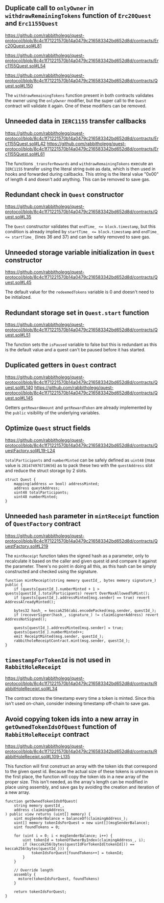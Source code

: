 ## Duplicate call to `onlyOwner` in `withdrawRemainingTokens` function of `Erc20Quest` and `Erc1155Quest`

https://github.com/rabbitholegg/quest-protocol/blob/8c4c1f71221570b14a0479c216583342bd652d8d/contracts/Erc20Quest.sol#L81

https://github.com/rabbitholegg/quest-protocol/blob/8c4c1f71221570b14a0479c216583342bd652d8d/contracts/Erc1155Quest.sol#L54

https://github.com/rabbitholegg/quest-protocol/blob/8c4c1f71221570b14a0479c216583342bd652d8d/contracts/Quest.sol#L150

The `withdrawRemainingTokens` function present in both contracts validates the owner using the `onlyOwner` modifier, but the super call to the `Quest` contract will validate it again. One of these modifiers can be removed.

## Unneeded data in `IERC1155` transfer callbacks

https://github.com/rabbitholegg/quest-protocol/blob/8c4c1f71221570b14a0479c216583342bd652d8d/contracts/Erc1155Quest.sol#L42
https://github.com/rabbitholegg/quest-protocol/blob/8c4c1f71221570b14a0479c216583342bd652d8d/contracts/Erc1155Quest.sol#L61

The functions `_transferRewards` and `withdrawRemainingTokens` execute an `IERC1155` transfer using the literal string `0x00` as data, which is then used in hooks and forwarded during callbacks. This string is the literal value "0x00" of length 4 and doesn't add anything. This can be removed to save gas.

## Redundant check in `Quest` constructor

https://github.com/rabbitholegg/quest-protocol/blob/8c4c1f71221570b14a0479c216583342bd652d8d/contracts/Quest.sol#L35

The `Quest` constructor validates that `endTime_ <= block.timestamp`, but this condition is already implied by `startTime_ <= block.timestamp` and `endTime_ <= startTime_` (lines 36 and 37) and can be safely removed to save gas.

## Unneeded storage variable initialization in `Quest` constructor

https://github.com/rabbitholegg/quest-protocol/blob/8c4c1f71221570b14a0479c216583342bd652d8d/contracts/Quest.sol#L45

The default value for the `redeemedTokens` variable is 0 and doesn't need to be initialized.

## Redundant storage set in `Quest.start` function

https://github.com/rabbitholegg/quest-protocol/blob/8c4c1f71221570b14a0479c216583342bd652d8d/contracts/Quest.sol#L51

The function sets the `isPaused` variable to false but this is redundant as this is the default value and a quest can't be paused before it has started.

## Duplicated getters in `Quest` contract

https://github.com/rabbitholegg/quest-protocol/blob/8c4c1f71221570b14a0479c216583342bd652d8d/contracts/Quest.sol#L140
https://github.com/rabbitholegg/quest-protocol/blob/8c4c1f71221570b14a0479c216583342bd652d8d/contracts/Quest.sol#L145

Getters `getRewardAmount` and `getRewardToken` are already implemented by the `public` visibility of the underlying variables.

## Optimize `Quest` struct fields

https://github.com/rabbitholegg/quest-protocol/blob/8c4c1f71221570b14a0479c216583342bd652d8d/contracts/QuestFactory.sol#L19-L24

`totalParticipants` and `numberMinted` can be safely defined as `uint48` (max value is `281474976710656`) as to pack these two with the `questAddress` slot and reduce the struct storage by 2 slots.

```solidity
struct Quest {
    mapping(address => bool) addressMinted;
    address questAddress;
    uint48 totalParticipants;
    uint48 numberMinted;
}
```

## Unneeded `hash` parameter in `mintReceipt` function of `QuestFactory` contract

https://github.com/rabbitholegg/quest-protocol/blob/8c4c1f71221570b14a0479c216583342bd652d8d/contracts/QuestFactory.sol#L219

The `mintReceipt` function takes the signed hash as a parameter, only to recalculate it based on the caller and given quest id and compare it against the parameter. There's no point in doing all this, as this hash can be simply constructed and checked using the signature.

```solidity
function mintReceipt(string memory questId_, bytes memory signature_) public {
    if (quests[questId_].numberMinted + 1 > quests[questId_].totalParticipants) revert OverMaxAllowedToMint();
    if (quests[questId_].addressMinted[msg.sender] == true) revert AddressAlreadyMinted();
    
    bytes32 hash_ = keccak256(abi.encodePacked(msg.sender, questId_);
    if (recoverSigner(hash_, signature_) != claimSignerAddress) revert AddressNotSigned();

    quests[questId_].addressMinted[msg.sender] = true;
    quests[questId_].numberMinted++;
    emit ReceiptMinted(msg.sender, questId_);
    rabbitholeReceiptContract.mint(msg.sender, questId_);
}
```

## `timestampForTokenId` is not used in `RabbitHoleReceipt`

https://github.com/rabbitholegg/quest-protocol/blob/8c4c1f71221570b14a0479c216583342bd652d8d/contracts/RabbitHoleReceipt.sol#L34

The contract stores the timestamp every time a token is minted. Since this isn't used on-chain, consider indexing timestamp off-chain to save gas.

## Avoid copying token ids into a new array in `getOwnedTokenIdsOfQuest` function of `RabbitHoleReceipt` contract

https://github.com/rabbitholegg/quest-protocol/blob/8c4c1f71221570b14a0479c216583342bd652d8d/contracts/RabbitHoleReceipt.sol#L109-L135

This function will first construct an array with the token ids that correspond to the given quest id. Because the actual size of these tokens is unknown in the first place, the function will copy the token ids in a new array of the proper size. This isn't needed, as the array's length can be modified in place using assembly, and save gas by avoiding the creation and iteration of a new array.

```solidity
function getOwnedTokenIdsOfQuest(
    string memory questId_,
    address claimingAddress_
) public view returns (uint[] memory) {
    uint msgSenderBalance = balanceOf(claimingAddress_);
    uint[] memory tokenIdsForQuest = new uint[](msgSenderBalance);
    uint foundTokens = 0;

    for (uint i = 0; i < msgSenderBalance; i++) {
        uint tokenId = tokenOfOwnerByIndex(claimingAddress_, i);
        if (keccak256(bytes(questIdForTokenId[tokenId])) == keccak256(bytes(questId_))) {
            tokenIdsForQuest[foundTokens++] = tokenId;
        }
    }
    
    // Override length
    assembly {
      mstore(tokenIdsForQuest, foundTokens)
    }
    
    return tokenIdsForQuest;
}
```
